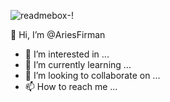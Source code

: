 ![readmebox](https://github.com/AriesFirman/AriesFirman/assets/23626335/99222d17-8eaf-4c8f-b59f-dcf3e4a25837)-!


👋 Hi, I’m @AriesFirman
- 👀 I’m interested in ...
- 🌱 I’m currently learning ...
- 💞️ I’m looking to collaborate on ...
- 📫 How to reach me ...

<!---
AriesFirman/AriesFirman is a ✨ special ✨ repository because its `README.md` (this file) appears on your GitHub profile.
You can click the Preview link to take a look at your changes.
--->

